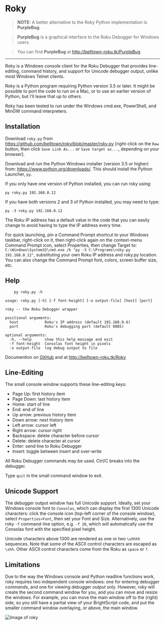 # Roky

> **NOTE:** A better alternative to the Roky Python implementation is **PurpleBug**.

> **PurpleBug** is a graphical interface to the Roku Debugger for Windows users.

> You can find **PurpleBug** at http://belltown-roku.tk/PurpleBug

___


Roky is a Windows console client for the Roku Debugger that provides line-editing, command history, and support for Unicode debugger output, unlike most Windows Telnet clients.

Roky is a Python program requiring Python version 3.5 or later. It might be possible to port the code to run on a Mac, or to use an earlier version of Python, but I'll leave that up to others.

Roky has been tested to run under the Windows cmd.exe, PowerShell, and MinGW command interpreters.

## Installation
Download `roky.py` from https://github.com/belltown/roky/blob/master/roky.py [right-click on the `Raw` button, then click `Save Link As...` or `Save target as...`, depending on your browser].

Download and run the Python Windows installer (version 3.5 or higher) from: https://www.python.org/downloads/. This should install the Python Launcher, `py`.

If you only have one version of Python installed, you can run roky using:
```
py roky.py 192.168.0.12
```
If you have both versions 2 and 3 of Python installed, you may need to type:
```
py -3 roky.py 192.168.0.12
```
The Roku IP address has a default value in the code that you can easily change to avoid having to type the IP address every time.

For quick launching, pin a Command Prompt shortcut to your Windows taskbar, right-click on it, then right-click again on the context-menu Command Prompt icon, select Properties, then change Target to: `C:\Windows\System32\cmd.exe /k "py -3 C:\Programs\roky.py 192.168.0.12"`, substituting your own Roku IP address and roky.py location. You can also change the Command Prompt font, colors, screen buffer size, etc.

## Help

````
    py roky.py -h
````

````
usage: roky.py [-h] [-f font-height] [-o output-file] [host] [port]

roky -- the Roku Debugger wrapper

positional arguments:
  host            Roku's IP address (default 192.168.0.6)
  port            Roku's debugging port (default 8085)

optional arguments:
  -h, --help      show this help message and exit
  -f font-height  Consolas font height in pixels
  -o output-file  log debug output to file
````

Documention on [GitHub](https://github.com/belltown/roky/blob/master/README.md) and at http://belltown-roku.tk/Roky

## Line-Editing
The small console window supports these line-editing keys:
- Page Up: first history item
- Page Down: last history item
- Home: start of line
- End: end of line
- Up arrow: previous history item
- Down arrow: next history item
- Left arrow: cursor left
- Right arrow: cursor right
- Backspace: delete character before cursor
- Delete: delete character at cursor
- Enter: send line to Roku Debugger
- Insert: toggle between insert and over-write

All Roku Debugger commands may be used. Ctrl/C breaks into the debugger.

Type `quit` in the small command window to exit.

## Unicode Support
The debugger output window has full Unicode support. Ideally, set your Windows console font to `Consolas`, which can display the first 1300 Unicode characters: click the console icon (top-left corner of the console window), select `Properties>Font`, then set your Font and Size. Alternatively, use the roky `-f` command-line option, e.g. `-f 20`, which will automatically use the Consolas font with the specified pixel height.

Unicode characters above 1300 are rendered as one or two `\uhhhh` sequences. Note that some of the ASCII control characters are escaped as `\xhh`. Other ASCII control characters come from the Roku as `space` or `?`.

## Limitations
Due to the way the Windows console and Python readline functions work, roky requires two independent console windows: one for entering debugger *commands*, and one for viewing debugger *output* only. However, roky will create the second command window for you, and you can move and resize the windows. For example, you can move the main window off to the (right) side, so you still have a partial view of your BrightScript code, and put the smaller command window overlaying, or above, the main window.

![Image of roky](http://belltown-roku.tk/Roky/static/roky-1200.png)
